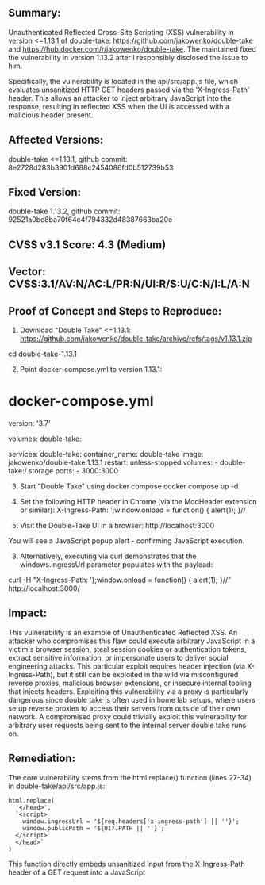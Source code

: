## Summary:
Unauthenticated Reflected Cross-Site Scripting (XSS) vulnerability in version <=1.13.1 of double-take: https://github.com/jakowenko/double-take and https://hub.docker.com/r/jakowenko/double-take.
The maintained fixed the vulnerability in version 1.13.2 after I responsibly disclosed the issue to him.

Specifically, the vulnerability is located in the api/src/app.js file, which evaluates unsanitized HTTP GET headers passed via the 'X-Ingress-Path' header.
This allows an attacker to inject arbitrary JavaScript into the response, resulting in reflected XSS when the UI is accessed with a malicious header present.

## Affected Versions:
double-take <=1.13.1, github commit: 8e2728d283b3901d688c2454086fd0b512739b53

## Fixed Version:
double-take 1.13.2, github commit: 92521a0bc8ba70f64c4f794332d48387663ba20e

## CVSS v3.1 Score: 4.3 (Medium)
## Vector: CVSS:3.1/AV:N/AC:L/PR:N/UI:R/S:U/C:N/I:L/A:N

## Proof of Concept and Steps to Reproduce:

1. Download "Double Take" <=1.13.1:
https://github.com/jakowenko/double-take/archive/refs/tags/v1.13.1.zip

cd double-take-1.13.1

2. Point docker-compose.yml to version 1.13.1:

# docker-compose.yml
version: '3.7'

volumes:
  double-take:

services:
  double-take:
    container_name: double-take
    image: jakowenko/double-take:1.13.1
    restart: unless-stopped
    volumes:
      - double-take:/.storage
    ports:
      - 3000:3000

3. Start "Double Take" using docker compose
docker compose up -d


4. Set the following HTTP header in Chrome (via the ModHeader extension or similar):
X-Ingress-Path: ';window.onload = function() { alert(1); }//


3. Visit the Double-Take UI in a browser:
http://localhost:3000

You will see a JavaScript popup alert - confirming JavaScript execution.

3. Alternatively, executing via curl demonstrates that the windows.ingressUrl parameter populates with the payload:

curl -H "X-Ingress-Path: ');window.onload = function() { alert(1); }//" http://localhost:3000/


## Impact:
This vulnerability is an example of Unauthenticated Reflected XSS. An attacker who compromises this flaw could execute arbitrary JavaScript in a victim's browser session, steal session cookies or authentication tokens,
extract sensitive information, or impersonate users to deliver social engineering attacks. This particular exploit requires header injection (via X-Ingress-Path),
but it still can be exploited in the wild via misconfigured reverse proxies, malicious browser extensions, or insecure internal tooling that injects headers. Exploiting this vulnerability via a proxy is particularly dangerous since double take is often used in home lab setups, where users setup reverse proxies to access their servers from outside of their own network. A compromised proxy could trivially exploit this vulnerability for arbitrary user requests being sent to the internal server double take runs on.

## Remediation:
The core vulnerability stems from the html.replace() function (lines 27-34) in double-take/api/src/app.js:

    html.replace(
      '</head>',
      `<script>
        window.ingressUrl = '${req.headers['x-ingress-path'] || ''}';
        window.publicPath = '${UI?.PATH || ''}';
      </script>
      </head>`
    )

This function directly embeds unsanitized input from the X-Ingress-Path header of a GET request into a JavaScript <script> block. 
In order to prevent this exploit, I recommended safely escaping values with a function like JSON.stringify():

const ingressUrlSafe = JSON.stringify(req.headers['x-ingress-path'] || '');
const publicPathSafe = JSON.stringify(UI?.PATH || '');

res.send(
  html.replace(
    '</head>',
    `<script>
      window.ingressUrl = ${ingressUrlSafe};
      window.publicPath = ${publicPathSafe};
    </script>
    </head>`
  )
);

The project maintainer implemented my fix in v1.13.2, as can be seen in the commit comment history on github (92521a0bc8ba70f64c4f794332d48387663ba20e).
